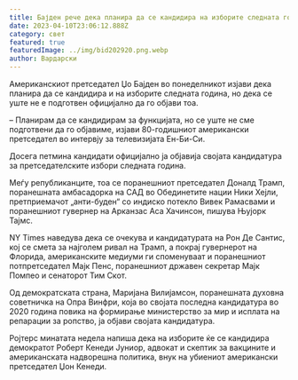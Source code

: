 ```yaml
---
title: Бајден рече дека планира да се кандидира на изборите следната година
date: 2023-04-10T23:06:12.888Z
category: свет
featured: true
featuredImage: ../img/bid202920.png.webp
author: Вардарски
---
```


Американскиот претседател Џо Бајден во понеделникот изјави дека планира да се кандидира и на изборите следната година, но дека се уште не е подготвен официјално да го објави тоа.

– Планирам да се кандидирам за функцијата, но се уште не сме подготвени да го објавиме, изјави 80-годишниот американски претседател во интервју за телевизијата Ен-Би-Си.

Досега петмина кандидати официјално ја објавија својата кандидатура за претседателските избори следната година.

Меѓу републиканците, тоа се поранешниот претседател Доналд Трамп, поранешната амбасадорка на САД во Обединетите нации Ники Хејли, претприемачот „анти-буден“ со индиско потекло Вивек Рамасвами и поранешниот гувернер на Арканзас Аса Хачинсон, пишува Њујорк Тајмс.

NY Times наведува дека се очекува и кандидатурата на Рон Де Сантис, кој се смета за најголем ривал на Трамп, а покрај гувернерот на Флорида, американските медиуми ги споменуваат и поранешниот потпретседател Мајк Пенс, поранешниот државен секретар Мајк Помпео и сенаторот Тим Скот.

Од демократската страна, Маријана Вилијамсон, поранешната духовна советничка на Опра Винфри, која во својата последна кандидатура во 2020 година повика на формирање министерство за мир и исплата на репарации за ропство, ја објави својата кандидатура.

Ројтерс минатата недела напиша дека на изборите ќе се кандидира демократот Роберт Кенеди Јуниор, адвокат и скептик за вакцините и американската надворешна политика, внук на убиениот американски претседател Џон Кенеди.

